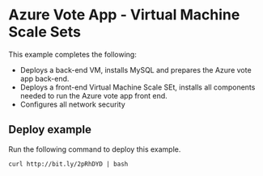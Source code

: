 # Azure Vote App - Virtual Machine Scale Sets

This example completes the following:

- Deploys a back-end VM, installs MySQL and prepares the Azure vote app back-end.
- Deploys a front-end Virtual Machine Scale SEt, installs all components needed to run the Azure vote app front end.
- Configures all network security

## Deploy example

Run the following command to deploy this example.

```
curl http://bit.ly/2pRhDYD | bash
```
